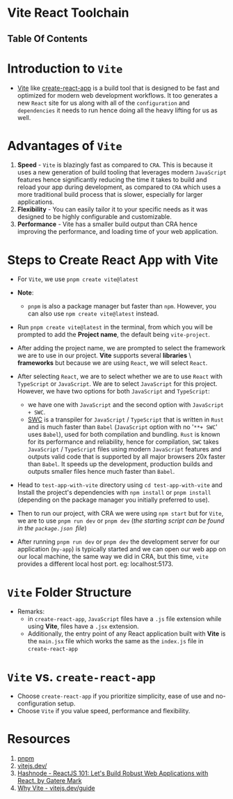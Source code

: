 # Vite React Toolchain

## Table Of Contents

# Introduction to `Vite`

- [Vite](https://vitejs.dev/) like [create-react-app](https://create-react-app.dev/) is a build tool that is designed to be fast and optimized for modern web development workflows. It too generates a new `React` site for us along with all of the `configuration` and `dependencies` it needs to run hence doing all the heavy lifting for us as well.

# Advantages of `Vite`

1. **Speed** - `Vite` is blazingly fast as compared to `CRA`. This is because it uses a new generation of build tooling that leverages modern `JavaScript` features hence significantly reducing the time it takes to build and reload your app during development, as compared to `CRA` which uses a more traditional build process that is slower, especially for larger applications.
2. **Flexibility** - You can easily tailor it to your specific needs as it was designed to be highly configurable and customizable.
3. **Performance** - Vite has a smaller build output than CRA hence improving the performance, and loading time of your web application.

# Steps to Create React App with Vite

- For `Vite`, we use `pnpm create vite@latest`

- **Note**:

  - `pnpm` is also a package manager but faster than `npm`. However, you can also use `npm create vite@latest` instead.

- Run `pnpm create vite@latest` in the terminal, from which you will be prompted to add the **Project name**, the default being `vite-project`.
- After adding the project name, we are prompted to select the framework we are to use in our project. **Vite** supports several **libraries** \ **frameworks** but because we are using `React`, we will select `React`.
- After selecting `React`, we are to select whether we are to use `React` with `TypeScript` or `JavaScript`. We are to select `JavaScript` for this project. However, we have two options for both `JavaScript` and `TypeScript`:
  - we have one with `JavaScript` and the second option with `JavaScript + SWC`.
  - [SWC](https://swc.rs/) is a transpiler for `JavaScript` / `TypeScript` that is written in `Rust` and is much faster than `Babel` (`JavaScript` option with no '`**+ SWC`' uses `Babel`), used for both compilation and bundling. `Rust` is known for its performance and reliability, hence for compilation, `SWC` takes `JavaScript` / `TypeScript` files using modern `JavaScript` features and outputs valid code that is supported by all major browsers 20x faster than `Babel`. It speeds up the development, production builds and outputs smaller files hence much faster than `Babel`.
- Head to `test-app-with-vite` directory using `cd test-app-with-vite` and Install the project's dependencies with `npm install` or `pnpm install` (depending on the package manager you initially preferred to use).
- Then to run our project, with CRA we were using `npm start` but for `Vite`, we are to use `pnpm run dev` or `pnpm dev` (_the starting script can be found in the `package.json `file_)
- After running `pnpm run dev` or `pnpm dev` the development server for our application (`my-app`) is typically started and we can open our web app on our local machine, the same way we did in CRA, but this time, `vite` provides a different local host port. eg: localhost:5173.

# `Vite` Folder Structure

- Remarks:
  - in `create-react-app`, `JavaScript` files have a `.js` file extension while using **Vite**, files have a `.jsx` extension.
  - Additionally, the entry point of any React application built with **Vite** is the `main.jsx` file which works the same as the `index.js` file in `create-react-app`

# `Vite` vs. `create-react-app`

- Choose `create-react-app` if you prioritize simplicity, ease of use and no-configuration setup.
- Choose `Vite` if you value speed, performance and flexibility.

# Resources

1. [pnpm](https://pnpm.io/)
2. [vitejs.dev/](https://vitejs.dev/)
3. [Hashnode - ReactJS 101: Let's Build Robust Web Applications with React. by Gatere Mark](https://gateremark.hashnode.dev/reactjs-101-lets-build-robust-web-applications-with-react?ref=twitter-share)
4. [Why Vite - vitejs.dev/guide](https://vitejs.dev/guide/why.html)
